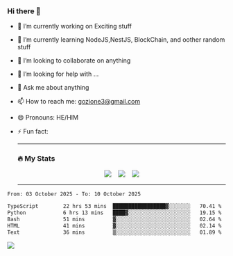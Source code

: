 ### Hi there 👋

<!--
**charlieScript/charlieScript** is a ✨ _special_ ✨ repository because its `README.md` (this file) appears on your GitHub profile.

Here are some ideas to get you started: -->

- 🔭 I’m currently working on Exciting stuff
- 🌱 I’m currently learning NodeJS,NestJS, BlockChain, and oother random stuff
- 👯 I’m looking to collaborate on anything
- 🤔 I’m looking for help with ...
- 💬 Ask me about anything
- 📫 How to reach me: gozione3@gmail.com
- 😄 Pronouns: HE/HIM
- ⚡ Fun fact:


  ---

  ### :fire: My Stats

  <div id="stats" align="center">
  <img src="http://github-readme-streak-stats.herokuapp.com?user=charlieScript&theme=dark&date_format=M%20j%5B%2C%20Y%5D" />&nbsp;&nbsp;&nbsp;
  <img src="https://github-readme-stats.vercel.app/api/top-langs/?username=charlieScript&layout=compact&theme=vision-friendly-dark"/>&nbsp;&nbsp;&nbsp;
  <img src="https://github-readme-stats.vercel.app/api?username=charlieScript&show_icons=true&theme=radical"/>
  </div>

  ---



<!--START_SECTION:waka-->

```txt
From: 03 October 2025 - To: 10 October 2025

TypeScript        22 hrs 53 mins  █████████████████▓░░░░░░░   70.41 %
Python            6 hrs 13 mins   ████▓░░░░░░░░░░░░░░░░░░░░   19.15 %
Bash              51 mins         ▓░░░░░░░░░░░░░░░░░░░░░░░░   02.64 %
HTML              41 mins         ▓░░░░░░░░░░░░░░░░░░░░░░░░   02.14 %
Text              36 mins         ▒░░░░░░░░░░░░░░░░░░░░░░░░   01.89 %
```

<!--END_SECTION:waka-->
![](https://komarev.com/ghpvc/?username=charlieScript)
